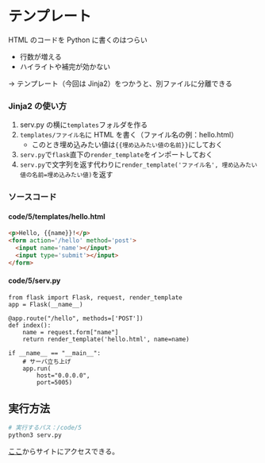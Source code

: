 # テンプレート

HTML のコードを Python に書くのはつらい

- 行数が増える
- ハイライトや補完が効かない

→ テンプレート（今回は Jinja2）をつかうと、別ファイルに分離できる

### Jinja2 の使い方

1. serv.py の横に`templates`フォルダを作る
2. `templates/ファイル名`に HTML を書く（ファイル名の例：hello.html）
   - このとき埋め込みたい値は`{{埋め込みたい値の名前}}`にしておく
3. `serv.py`で`flask`直下の`render_template`をインポートしておく
4. `serv.py`で文字列を返す代わりに`render_template('ファイル名', 埋め込みたい値の名前=埋め込みたい値)`を返す

### ソースコード

#### code/5/templates/hello.html

```html
<p>Hello, {{name}}!</p>
<form action='/hello' method='post'>
  <input name='name'></input>
  <input type='submit'></input>
</form>
```

#### code/5/serv.py

```python3
from flask import Flask, request, render_template
app = Flask(__name__)

@app.route("/hello", methods=['POST'])
def index():
    name = request.form["name"]
    return render_template('hello.html', name=name)

if __name__ == "__main__":
    # サーバ立ち上げ
    app.run(
        host="0.0.0.0",
        port=5005)

```

## 実行方法

```sh
# 実行するパス：/code/5
python3 serv.py
```

[ここ](http://localhost:5005)からサイトにアクセスできる。
